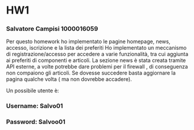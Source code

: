 # HW1
### Salvatore Campisi 1000016059

Per questo homework ho implementato le pagine homepage, news, accesso, iscrizione e la lista dei preferiti
Ho implementato un meccanismo di registrazione/accesso per accedere a varie funzionalità, tra cui aggiunta ai preferiti di componenti e articoli. La sezione news è stata creata tramite API esterne, a volte potrebbe dare problemi per il firewall , di conseguenza non compaiono gli articoli. Se dovesse succedere basta aggiornare la pagina qualche volta ( ma non dovrebbe accadere).

Un possibile utente è: 

### Username: Salvo01
### Password: Salvoo01